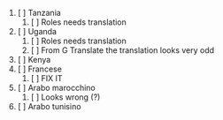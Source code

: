   1. [ ] Tanzania
     1. [ ] Roles needs translation
  2. [ ] Uganda
     1. [ ] Roles needs translation
     2. [ ] From G Translate the translation looks very odd
  3. [ ] Kenya
  4. [ ] Francese
     1. [ ] FIX IT
  5. [ ] Arabo marocchino
     1. [ ] Looks wrong (?)
  6. [ ] Arabo tunisino

